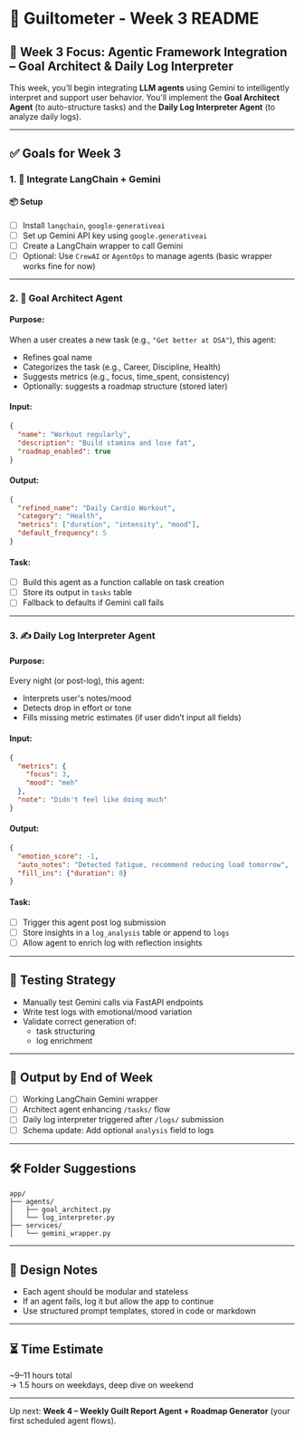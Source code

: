 # 📅 Guiltometer - Week 3 README

## 🧠 Week 3 Focus: Agentic Framework Integration – Goal Architect & Daily Log Interpreter

This week, you’ll begin integrating **LLM agents** using Gemini to intelligently interpret and support user behavior. You'll implement the **Goal Architect Agent** (to auto-structure tasks) and the **Daily Log Interpreter Agent** (to analyze daily logs).

---

## ✅ Goals for Week 3

### 1. 🤖 Integrate LangChain + Gemini

#### 📦 Setup
- [ ] Install `langchain`, `google-generativeai`
- [ ] Set up Gemini API key using `google.generativeai`
- [ ] Create a LangChain wrapper to call Gemini
- [ ] Optional: Use `CrewAI` or `AgentOps` to manage agents (basic wrapper works fine for now)

---

### 2. 🧠 Goal Architect Agent

#### Purpose:
When a user creates a new task (e.g., `"Get better at DSA"`), this agent:
- Refines goal name
- Categorizes the task (e.g., Career, Discipline, Health)
- Suggests metrics (e.g., focus, time_spent, consistency)
- Optionally: suggests a roadmap structure (stored later)

#### Input:
```json
{
  "name": "Workout regularly",
  "description": "Build stamina and lose fat",
  "roadmap_enabled": true
}
```

#### Output:
```json
{
  "refined_name": "Daily Cardio Workout",
  "category": "Health",
  "metrics": ["duration", "intensity", "mood"],
  "default_frequency": 5
}
```

#### Task:
- [ ] Build this agent as a function callable on task creation
- [ ] Store its output in `tasks` table
- [ ] Fallback to defaults if Gemini call fails

---

### 3. ✍️ Daily Log Interpreter Agent

#### Purpose:
Every night (or post-log), this agent:
- Interprets user's notes/mood
- Detects drop in effort or tone
- Fills missing metric estimates (if user didn’t input all fields)

#### Input:
```json
{
  "metrics": {
    "focus": 3,
    "mood": "meh"
  },
  "note": "Didn't feel like doing much"
}
```

#### Output:
```json
{
  "emotion_score": -1,
  "auto_notes": "Detected fatigue, recommend reducing load tomorrow",
  "fill_ins": {"duration": 0}
}
```

#### Task:
- [ ] Trigger this agent post log submission
- [ ] Store insights in a `log_analysis` table or append to `logs`
- [ ] Allow agent to enrich log with reflection insights

---

## 🧪 Testing Strategy

- Manually test Gemini calls via FastAPI endpoints
- Write test logs with emotional/mood variation
- Validate correct generation of:
  - task structuring
  - log enrichment

---

## 📌 Output by End of Week

- [ ] Working LangChain Gemini wrapper
- [ ] Architect agent enhancing `/tasks/` flow
- [ ] Daily log interpreter triggered after `/logs/` submission
- [ ] Schema update: Add optional `analysis` field to logs

---

## 🛠 Folder Suggestions

```
app/
├── agents/
│   ├── goal_architect.py
│   └── log_interpreter.py
├── services/
│   └── gemini_wrapper.py
```

---

## 🧠 Design Notes

- Each agent should be modular and stateless
- If an agent fails, log it but allow the app to continue
- Use structured prompt templates, stored in code or markdown

---

## ⏳ Time Estimate
~9–11 hours total  
→ 1.5 hours on weekdays, deep dive on weekend

---

Up next: **Week 4 – Weekly Guilt Report Agent + Roadmap Generator** (your first scheduled agent flows).
